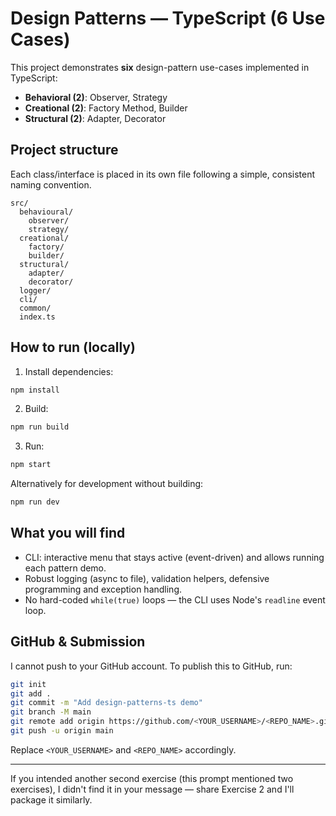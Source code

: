 
# Design Patterns — TypeScript (6 Use Cases)

This project demonstrates **six** design-pattern use-cases implemented in TypeScript:

- **Behavioral (2)**: Observer, Strategy  
- **Creational (2)**: Factory Method, Builder  
- **Structural (2)**: Adapter, Decorator

## Project structure
Each class/interface is placed in its own file following a simple, consistent naming convention.

```
src/
  behavioural/
    observer/
    strategy/
  creational/
    factory/
    builder/
  structural/
    adapter/
    decorator/
  logger/
  cli/
  common/
  index.ts
```

## How to run (locally)

1. Install dependencies:
```bash
npm install
```

2. Build:
```bash
npm run build
```

3. Run:
```bash
npm start
```

Alternatively for development without building:
```bash
npm run dev
```

## What you will find
- CLI: interactive menu that stays active (event-driven) and allows running each pattern demo.
- Robust logging (async to file), validation helpers, defensive programming and exception handling.
- No hard-coded `while(true)` loops — the CLI uses Node's `readline` event loop.

## GitHub & Submission
I cannot push to your GitHub account. To publish this to GitHub, run:

```bash
git init
git add .
git commit -m "Add design-patterns-ts demo"
git branch -M main
git remote add origin https://github.com/<YOUR_USERNAME>/<REPO_NAME>.git
git push -u origin main
```

Replace `<YOUR_USERNAME>` and `<REPO_NAME>` accordingly.

---

If you intended another second exercise (this prompt mentioned two exercises), I didn't find it in your message — share Exercise 2 and I'll package it similarly.

